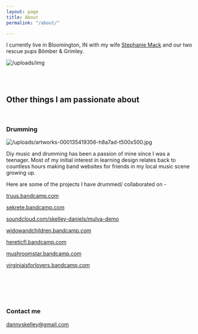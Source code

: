 ```yaml
---
layout: page
title: About
permalink: "/about/"

---
```

I currently live in Bloomington, IN with my wife [Stephanie Mack](http://stephaniemackphotography.com/) and our two rescue pups Bömber & Grimley.

![/uploads/img](https://app.forestry.io/sites/mtxlydduzuiirw/body-media//uploads/img_4844.jpg)

<br><br>

## Other things I am passionate about

<br>

### Drumming

![/uploads/artworks-000135419356-h8a7ad-t500x500.jpg](https://app.forestry.io/sites/mtxlydduzuiirw/body-media//uploads/artworks-000135419356-h8a7ad-t500x500.jpg)

Diy music and drumming has been a passion of mine since I was a teenager. Most of my initial interest in learning design relates back to countless hours making band websites for friends in my local music scene growing up.

Here are some of the projects I have drummed/ collaborated on -

[truus.bandcamp.com](https://truus.bandcamp.com/releases "https://truus.bandcamp.com/releases") 

[sekrete.bandcamp.com](https://sekrete.bandcamp.com/album/endless-fucking-nightmare "https://sekrete.bandcamp.com/album/endless-fucking-nightmare")   
  
[soundcloud.com/skelley-daniels/mulva-demo](https://soundcloud.com/skelley-daniels/mulva-demo "https://soundcloud.com/skelley-daniels/mulva-demo")

[widowandchildren.bandcamp.com](https://widowandchildren.bandcamp.com/ "https://widowandchildren.bandcamp.com/") 

[hereticfl.bandcamp.com](https://hereticfl.bandcamp.com/ "https://hereticfl.bandcamp.com/") 

[mushroomstar.bandcamp.com](https://mushroomstar.bandcamp.com/album/1-11-demo "https://mushroomstar.bandcamp.com/album/1-11-demo") 

[virginiaisforlovers.bandcamp.com](https://virginiaisforlovers.bandcamp.com "https://virginiaisforlovers.bandcamp.com")

<br><br><br><br>

### Contact me

[dannyskelley@gmail.com](dannyskellkey@gmail.com "dannyskellkey@gmail.com")